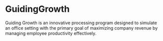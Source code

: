 # GuidingGrowth
 Guiding Growth is an innovative processing program designed to simulate an office setting with the primary goal of maximizing company revenue by managing employee productivity effectively.
